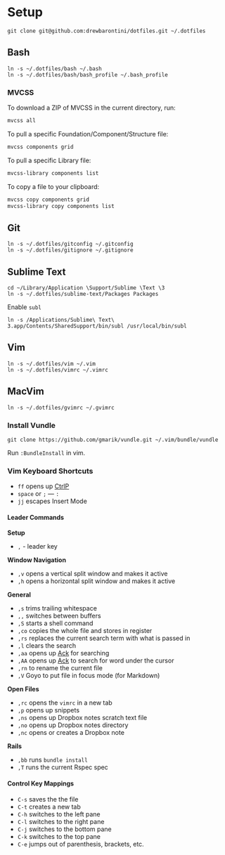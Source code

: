 Setup
=====

```
git clone git@github.com:drewbarontini/dotfiles.git ~/.dotfiles
```

Bash
----

```
ln -s ~/.dotfiles/bash ~/.bash
ln -s ~/.dotfiles/bash/bash_profile ~/.bash_profile
```

### MVCSS

To download a ZIP of MVCSS in the current directory, run:

```bash
mvcss all
```

To pull a specific Foundation/Component/Structure file:

```bash
mvcss components grid
```

To pull a specific Library file:

```bash
mvcss-library components list
```

To copy a file to your clipboard:

```bash
mvcss copy components grid
mvcss-library copy components list
```

Git
---

```
ln -s ~/.dotfiles/gitconfig ~/.gitconfig
ln -s ~/.dotfiles/gitignore ~/.gitignore
```

Sublime Text
------------

```
cd ~/Library/Application \Support/Sublime \Text \3
ln -s ~/.dotfiles/sublime-text/Packages Packages
```

Enable `subl`

```
ln -s /Applications/Sublime\ Text\ 3.app/Contents/SharedSupport/bin/subl /usr/local/bin/subl
```

Vim
---

```
ln -s ~/.dotfiles/vim ~/.vim
ln -s ~/.dotfiles/vimrc ~/.vimrc
```

MacVim
------

```
ln -s ~/.dotfiles/gvimrc ~/.gvimrc
```

### Install Vundle

```
git clone https://github.com/gmarik/vundle.git ~/.vim/bundle/vundle
```

Run `:BundleInstall` in vim.

### Vim Keyboard Shortcuts

- `ff` opens up [CtrlP](https://github.com/kien/ctrlp.vim)
- `space` or `;` &mdash; `:`
- `jj` escapes Insert Mode

#### Leader Commands

**Setup**

- `,` - leader key

**Window Navigation**

- `,v` opens a vertical split window and makes it active
- `,h` opens a horizontal split window and makes it active

**General**

- `,s` trims trailing whitespace
- `,,` switches between buffers
- `,S` starts a shell command
- `,co` copies the whole file and stores in register
- `,rs` replaces the current search term with what is passed in
- `,l` clears the search
- `,aa` opens up [Ack](https://github.com/mileszs/ack.vim) for searching
- `,AA` opens up [Ack](https://github.com/mileszs/ack.vim) to search for word under the cursor
- `,rn` to rename the current file
- `,V` Goyo to put file in focus mode (for Markdown)

**Open Files**

- `,rc` opens the `vimrc` in a new tab
- `,p` opens up snippets
- `,ns` opens up Dropbox notes scratch text file
- `,no` opens up Dropbox notes directory
- `,nc` opens or creates a Dropbox note

**Rails**

- `,bb` runs `bundle install`
- `,T` runs the current Rspec spec

#### Control Key Mappings

- `C-s` saves the the file
- `C-t` creates a new tab
- `C-h` switches to the left pane
- `C-l` switches to the right pane
- `C-j` switches to the bottom pane
- `C-k` switches to the top pane
- `C-e` jumps out of parenthesis, brackets, etc.
